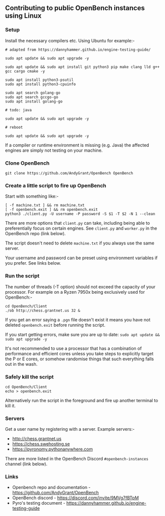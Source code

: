 ## Contributing to public OpenBench instances using Linux

### Setup

Install the necessary compilers etc. Using Ubuntu for example:-

```
# adapted from https://dannyhammer.github.io/engine-testing-guide/
 
sudo apt update && sudo apt upgrade -y

sudo apt update && sudo apt install git python3 pip make clang lld g++ gcc cargo cmake -y

sudo apt install python3-psutil
sudo apt install python3-cpuinfo

sudo apt search golang-go
sudo apt search gccgo-go
sudo apt install golang-go

# todo: java

sudo apt update && sudo apt upgrade -y

# reboot

sudo apt update && sudo apt upgrade -y
```

If a compiler or runtime environment is missing (e.g. Java) the affected engines are simply not testing on your machine.

### Clone OpenBench

```
git clone https://github.com/AndyGrant/OpenBench OpenBench
```

### Create a little script to fire up OpenBench 

Start with something like:-

```
[ -f machine.txt ] && rm machine.txt
[ -f openbench.exit ] && rm openbench.exit
python3 ./client.py -U username -P password -S $1 -T $2 -N 1 --clean
```

There are more options that ```client.py``` can take, including being able to preferentially focus on certain engines. See ```client.py``` and ```worker.py``` in the OpenBench repo (link below).

The script doesn't need to delete ```machine.txt``` if you always use the same server.

Your username and password can be preset using environment variables if you prefer. See links below.
 
### Run the script

The number of threads (-T option) should not exceed the capacity of your processor. For example on a Ryzen 7950x being exclusively used for OpenBench:-

```
cd OpenBench/Client
./ob http://chess.grantnet.us 32 &
```

If you get an error saying a ```.pgn``` file doesn't exist it means you have not deleted ```openbench.exit``` before running the script.

If you start getting errors, make sure you are up to date: ```sudo apt update && sudo apt upgrade -y```

It's not recommended to use a processor that has a combination of performance and efficient cores unless you take steps to explicitly target the P or E cores, or somehow randomise things that such everything falls out in the wash.  

### Safely kill the script

```
cd OpenBench/Client
echo > openbench.exit
```

Alternatively run the script in the foreground and fire up another terminal to kill it.

### Servers

Get a user name by registering with a server. Example servers:-

- http://chess.grantnet.us 
- https://chess.swehosting.se
- https://pyronomy.pythonanywhere.com

There are more listed in the OpenBench Discord ```#openbench-instances``` channel (link below).

### Links

- Openbench repo and documentation - https://github.com/AndyGrant/OpenBench
- OpenBench discord - https://discord.com/invite/9MVg7fBTpM
- Pyro's testing document - https://dannyhammer.github.io/engine-testing-guide
    

